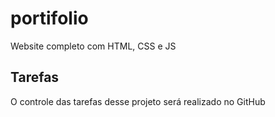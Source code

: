 # portifolio
Website completo com HTML, CSS e JS

## Tarefas
O controle das tarefas desse projeto será realizado no GitHub